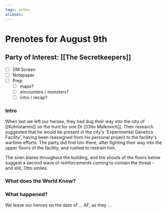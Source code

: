 ```yaml
---
tags: notes
aliases:
---
```


# Prenotes for August 9th
## Party of Interest: [[The Secretkeepers]]
- [ ] DM Screen
- [ ] Notepaper
- [ ] Prep
	- [ ] maps?
	- [ ] encounters / monsters?
	- [ ] intro / recap?

### Intro

When last we left our heroes, they had dug their way into the city of [[Kohnstamm]] on the hunt for one Dr [[Otto Malkovich]]. Their research suggested that he would be present in the city's 'Experimental Genetics Facility', having been reassigned from his personal project to the facility's wartime efforts. The party did find him there, after fighting their way into the upper floors of the facility, and rushed to restrain him. 

The siren blares throughout the building, and the shouts of the floors below suggest a second wave of reinforcements coming to contain the threat - and still, Otto smiles.



### What does the World Know?


### What happened?


We leave our heroes on the date of ... AF, as they ...